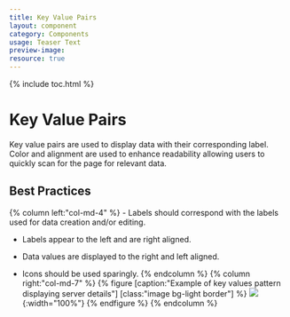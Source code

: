 ```yaml
---
title: Key Value Pairs
layout: component
category: Components
usage: Teaser Text
preview-image:
resource: true
---
```


{% include toc.html %}

# Key Value Pairs

Key value pairs are used to display data with their corresponding label. Color
and alignment are used to enhance readability allowing users to quickly scan
for the page for relevant data.

## Best Practices

<div class="row">
{% column left:"col-md-4" %}
-   Labels should correspond with the labels used for data creation and/or
  editing.

-   Labels appear to the left and are right aligned.

-   Data values are displayed to the right and left aligned.

-   Icons should be used sparingly.
{% endcolumn %}
{% column right:"col-md-7" %}
{% figure [caption:"Example of key values pattern displaying server details"] [class:"image bg-light border"] %}
![](http://c1ee333499ed5f44e56a-fa12562cfe810d69bedcc36a0ac289ef.r55.cf1.rackcdn.com/img/components/key-value-pairs.svg){:width="100%"}
{% endfigure %}
{% endcolumn %}
</div>
